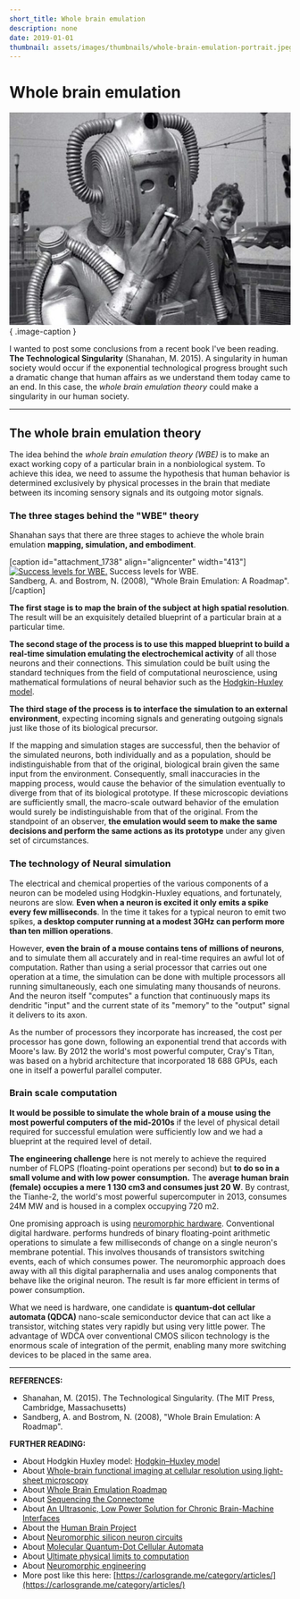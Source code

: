 ```yaml
---
short_title: Whole brain emulation
description: none
date: 2019-01-01
thumbnail: assets/images/thumbnails/whole-brain-emulation-portrait.jpeg
---
```


# Whole brain emulation

![Human habits, machine mind – The illusion of embodiment.](../../assets/images/references/shanahan-wbe.jpg){ .image-caption }



I wanted to post some conclusions from a recent book I've been reading. **The Technological Singularity** (Shanahan, M. 2015). A singularity in human society would occur if the exponential technological progress brought such a dramatic change that human affairs as we understand them today came to an end. In this case, the *whole brain emulation theory* could make a singularity in our human society.

---

## The whole brain emulation theory
The idea behind the *whole brain emulation theory (WBE)* is to make an exact working copy of a particular brain in a nonbiological system. To achieve this idea, we need to assume the hypothesis that human behavior is determined exclusively by physical processes in the brain that mediate between its incoming sensory signals and its outgoing motor signals.

### The three stages behind the "WBE" theory
Shanahan says that there are three stages to achieve the whole brain emulation **mapping, simulation, and embodiment**.

[caption id="attachment_1738" align="aligncenter" width="413"]<a href="https://carlosgrande.me/wp-content/uploads/2021/01/SuccesLevelsWBE.jpg"><img src="https://carlosgrande.me/wp-content/uploads/2021/01/SuccesLevelsWBE.jpg" alt="Success levels for WBE." width="413" height="610" class="size-full wp-image-1738" /></a> Success levels for WBE.<br />Sandberg, A. and Bostrom, N. (2008), "Whole Brain Emulation: A Roadmap".[/caption]


**The first stage is to map the brain of the subject at high spatial resolution**. The result will be an exquisitely detailed blueprint of a particular brain at a particular time.

**The second stage of the process is to use this mapped blueprint to build a real-time simulation emulating the electrochemical activity** of all those neurons and their connections. This simulation could be built using the standard techniques from the field of computational neuroscience, using mathematical formulations of neural behavior such as the [Hodgkin-Huxley model](https://en.wikipedia.org/wiki/Hodgkin%E2%80%93Huxley_model#:~:text=The%20Hodgkin%E2%80%93Huxley%20model%2C%20or,as%20neurons%20and%20cardiac%20myocytes. "Hodgkin-Huxley model").

**The third stage of the process is to interface the simulation to an external environment**, expecting incoming signals and generating outgoing signals just like those of its biological precursor.

If the mapping and simulation stages are successful, then the behavior of the simulated neurons, both individually and as a population, should be indistinguishable from that of the original, biological brain given the same input from the environment. Consequently, small inaccuracies in the mapping process, would cause the behavior of the simulation eventually to diverge from that of its biological prototype. If these microscopic deviations are sufficiently small, the macro-scale outward behavior of the emulation would surely be indistinguishable from that of the original. From the standpoint of an observer, **the emulation would seem to make the same decisions and perform the same actions as its prototype** under any given set of circumstances.

### The technology of Neural simulation
The electrical and chemical properties of the various components of a neuron can be modeled using Hodgkin-Huxley equations, and fortunately, neurons are slow. **Even when a neuron is excited it only emits a spike every few milliseconds**. In the time it takes for a typical neuron to emit two spikes, **a desktop computer running at a modest 3GHz can perform more than ten million operations**.

However, **even the brain of a mouse contains tens of millions of neurons**, and to simulate them all accurately and in real-time requires an awful lot of computation. Rather than using a serial processor that carries out one operation at a time, the simulation can be done with multiple processors all running simultaneously, each one simulating many thousands of neurons. And the neuron itself "computes" a function that continuously maps its dendritic "input" and the current state of its "memory" to the "output" signal it delivers to its axon.

As the number of processors they incorporate has increased, the cost per processor has gone down, following an exponential trend that accords with Moore's law. By 2012 the world's most powerful computer, Cray's Titan, was based on a hybrid architecture that incorporated 18 688 GPUs, each one in itself a powerful parallel computer.

### Brain scale computation
**It would be possible to simulate the whole brain of a mouse using the most powerful computers of the mid-2010s** if the level of physical detail required for successful emulation were sufficiently low and we had a blueprint at the required level of detail.

**The engineering challenge** here is not merely to achieve the required number of FLOPS (floating-point operations per second) but **to do so in a small volume and with low power consumption.** The **average human brain (female) occupies a mere 1 130 cm3 and consumes just 20 W**. By contrast, the Tianhe-2, the world's most powerful supercomputer in 2013, consumes 24M MW and is housed in a complex occupying 720 m2.

One promising approach is using [neuromorphic hardware](http://https://en.wikipedia.org/wiki/Neuromorphic_engineering "neuromorphic hardware"). Conventional digital hardware. performs hundreds of binary floating-point arithmetic operations to simulate a few milliseconds of change on a single neuron's membrane potential. This involves thousands of transistors switching events, each of which consumes power. The neuromorphic approach does away with all this digital paraphernalia and uses analog components that behave like the original neuron. The result is far more efficient in terms of power consumption.

What we need is hardware, one candidate is **quantum-dot cellular automata (QDCA)** nano-scale semiconductor device that can act like a transistor, witching states very rapidly but using very little power. The advantage of WDCA over conventional CMOS silicon technology is the enormous scale of integration of the permit, enabling many more switching devices to be placed in the same area.

---

**REFERENCES:**

- Shanahan, M. (2015). The Technological Singularity. (The MIT Press, Cambridge, Massachusetts)
- Sandberg, A. and Bostrom, N. (2008), "Whole Brain Emulation: A Roadmap".


**FURTHER READING:**

- About Hodgkin Huxley model: [Hodgkin–Huxley model](https://en.wikipedia.org/wiki/Hodgkin%E2%80%93Huxley_model#:~:text=The%20Hodgkin%E2%80%93Huxley%20model%2C%20or,as%20neurons%20and%20cardiac%20myocytes.)
- About [Whole-brain functional imaging at cellular resolution using light-sheet microscopy](https://www.nature.com/articles/nmeth.2434)
- About [Whole Brain Emulation Roadmap](https://www.fhi.ox.ac.uk/brain-emulation-roadmap-report.pdf)
- About [Sequencing the Connectome](https://journals.plos.org/plosbiology/article?id=10.1371/journal.pbio.1001411)
- About [ An Ultrasonic, Low Power Solution
for Chronic Brain-Machine Interfaces](https://arxiv.org/pdf/1307.2196.pdf)
- About the [Human Brain Project](https://www.humanbrainproject.eu/en/)
- About [Neuromorphic silicon neuron circuits](https://www.frontiersin.org/articles/10.3389/fnins.2011.00073/full)
- About [Molecular Quantum-Dot Cellular Automata](https://www3.nd.edu/~lent/pdf/nd/Molecular_Quantum-Dot_Cellular_Automata.pdf)
- About [Ultimate physical limits to computation](https://cds.cern.ch/record/396654/files/9908043.pdf)
- About [Neuromorphic engineering](https://en.wikipedia.org/wiki/Neuromorphic_engineering)
- More post like this here: [https://carlosgrande.me/category/articles/](https://carlosgrande.me/category/articles/)